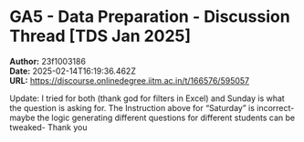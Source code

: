 # GA5 - Data Preparation - Discussion Thread [TDS Jan 2025]

**Author:** 23f1003186  
**Date:** 2025-02-14T16:19:36.462Z  
**URL:** https://discourse.onlinedegree.iitm.ac.in/t/166576/595057

Update: I tried for both (thank god for filters in Excel) and Sunday is what the question is asking for. The Instruction above for “Saturday” is incorrect- maybe the logic generating different questions for different students can be tweaked-
Thank you
